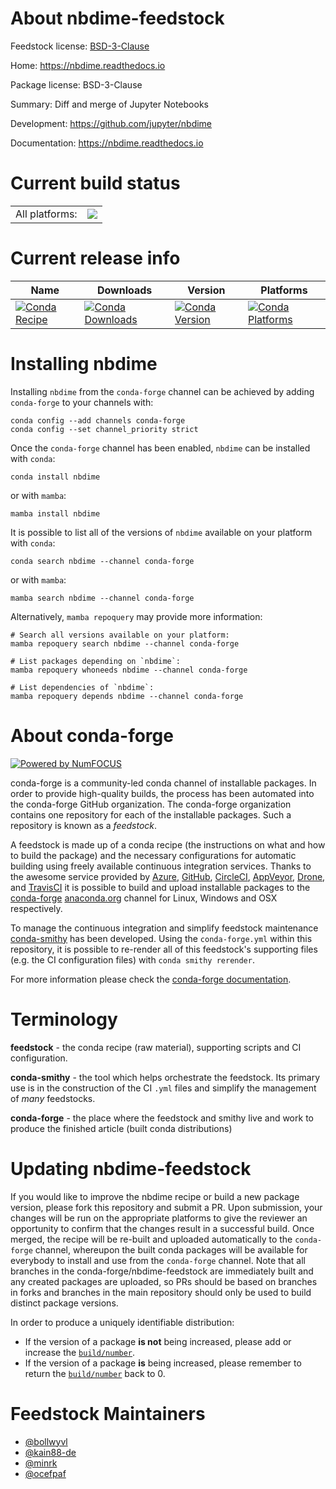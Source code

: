 About nbdime-feedstock
======================

Feedstock license: [BSD-3-Clause](https://github.com/conda-forge/nbdime-feedstock/blob/main/LICENSE.txt)

Home: https://nbdime.readthedocs.io

Package license: BSD-3-Clause

Summary: Diff and merge of Jupyter Notebooks

Development: https://github.com/jupyter/nbdime

Documentation: https://nbdime.readthedocs.io

Current build status
====================


<table><tr><td>All platforms:</td>
    <td>
      <a href="https://dev.azure.com/conda-forge/feedstock-builds/_build/latest?definitionId=664&branchName=main">
        <img src="https://dev.azure.com/conda-forge/feedstock-builds/_apis/build/status/nbdime-feedstock?branchName=main">
      </a>
    </td>
  </tr>
</table>

Current release info
====================

| Name | Downloads | Version | Platforms |
| --- | --- | --- | --- |
| [![Conda Recipe](https://img.shields.io/badge/recipe-nbdime-green.svg)](https://anaconda.org/conda-forge/nbdime) | [![Conda Downloads](https://img.shields.io/conda/dn/conda-forge/nbdime.svg)](https://anaconda.org/conda-forge/nbdime) | [![Conda Version](https://img.shields.io/conda/vn/conda-forge/nbdime.svg)](https://anaconda.org/conda-forge/nbdime) | [![Conda Platforms](https://img.shields.io/conda/pn/conda-forge/nbdime.svg)](https://anaconda.org/conda-forge/nbdime) |

Installing nbdime
=================

Installing `nbdime` from the `conda-forge` channel can be achieved by adding `conda-forge` to your channels with:

```
conda config --add channels conda-forge
conda config --set channel_priority strict
```

Once the `conda-forge` channel has been enabled, `nbdime` can be installed with `conda`:

```
conda install nbdime
```

or with `mamba`:

```
mamba install nbdime
```

It is possible to list all of the versions of `nbdime` available on your platform with `conda`:

```
conda search nbdime --channel conda-forge
```

or with `mamba`:

```
mamba search nbdime --channel conda-forge
```

Alternatively, `mamba repoquery` may provide more information:

```
# Search all versions available on your platform:
mamba repoquery search nbdime --channel conda-forge

# List packages depending on `nbdime`:
mamba repoquery whoneeds nbdime --channel conda-forge

# List dependencies of `nbdime`:
mamba repoquery depends nbdime --channel conda-forge
```


About conda-forge
=================

[![Powered by
NumFOCUS](https://img.shields.io/badge/powered%20by-NumFOCUS-orange.svg?style=flat&colorA=E1523D&colorB=007D8A)](https://numfocus.org)

conda-forge is a community-led conda channel of installable packages.
In order to provide high-quality builds, the process has been automated into the
conda-forge GitHub organization. The conda-forge organization contains one repository
for each of the installable packages. Such a repository is known as a *feedstock*.

A feedstock is made up of a conda recipe (the instructions on what and how to build
the package) and the necessary configurations for automatic building using freely
available continuous integration services. Thanks to the awesome service provided by
[Azure](https://azure.microsoft.com/en-us/services/devops/), [GitHub](https://github.com/),
[CircleCI](https://circleci.com/), [AppVeyor](https://www.appveyor.com/),
[Drone](https://cloud.drone.io/welcome), and [TravisCI](https://travis-ci.com/)
it is possible to build and upload installable packages to the
[conda-forge](https://anaconda.org/conda-forge) [anaconda.org](https://anaconda.org/)
channel for Linux, Windows and OSX respectively.

To manage the continuous integration and simplify feedstock maintenance
[conda-smithy](https://github.com/conda-forge/conda-smithy) has been developed.
Using the ``conda-forge.yml`` within this repository, it is possible to re-render all of
this feedstock's supporting files (e.g. the CI configuration files) with ``conda smithy rerender``.

For more information please check the [conda-forge documentation](https://conda-forge.org/docs/).

Terminology
===========

**feedstock** - the conda recipe (raw material), supporting scripts and CI configuration.

**conda-smithy** - the tool which helps orchestrate the feedstock.
                   Its primary use is in the construction of the CI ``.yml`` files
                   and simplify the management of *many* feedstocks.

**conda-forge** - the place where the feedstock and smithy live and work to
                  produce the finished article (built conda distributions)


Updating nbdime-feedstock
=========================

If you would like to improve the nbdime recipe or build a new
package version, please fork this repository and submit a PR. Upon submission,
your changes will be run on the appropriate platforms to give the reviewer an
opportunity to confirm that the changes result in a successful build. Once
merged, the recipe will be re-built and uploaded automatically to the
`conda-forge` channel, whereupon the built conda packages will be available for
everybody to install and use from the `conda-forge` channel.
Note that all branches in the conda-forge/nbdime-feedstock are
immediately built and any created packages are uploaded, so PRs should be based
on branches in forks and branches in the main repository should only be used to
build distinct package versions.

In order to produce a uniquely identifiable distribution:
 * If the version of a package **is not** being increased, please add or increase
   the [``build/number``](https://docs.conda.io/projects/conda-build/en/latest/resources/define-metadata.html#build-number-and-string).
 * If the version of a package **is** being increased, please remember to return
   the [``build/number``](https://docs.conda.io/projects/conda-build/en/latest/resources/define-metadata.html#build-number-and-string)
   back to 0.

Feedstock Maintainers
=====================

* [@bollwyvl](https://github.com/bollwyvl/)
* [@kain88-de](https://github.com/kain88-de/)
* [@minrk](https://github.com/minrk/)
* [@ocefpaf](https://github.com/ocefpaf/)

